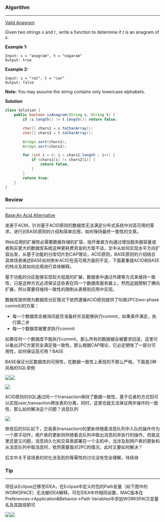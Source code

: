 ### Algorithm

***

[Valid Anagram](https://leetcode.com/problems/valid-anagram/description/)

Given two strings *s* and *t* , write a function to determine if *t* is an anagram of *s*.

 **Example 1:**

```
Input: s = "anagram", t = "nagaram"
Output: true
```

**Example 2:**

```
Input: s = "rat", t = "car"
Output: false
```

**Note:**
You may assume the string contains only lowercase alphabets.

**Solution**

```java
class Solution {
    public boolean isAnagram(String s, String t) {
        if (s.length() != t.length()) return false;

        char[] chars1 = s.toCharArray();
        char[] chars2 = t.toCharArray();

        Arrays.sort(chars1);
        Arrays.sort(chars2);

        for (int i = 0; i < chars1.length ; i++) {
            if (chars1[i] != chars2[i]) {
                return false;
            }
        }
        return true;
    }
}
```



### Review

***

[Base:An Acid Alternative](https://queue.acm.org/detail.cfm?id=1394128)

发表于ACM，针对基于ACID原则的数据库无法满足分布式系统中对高可用的需求，进行对BASE原则的介绍和简单应用，如何保持最终一致性的文章。

Web应用的扩展势必需要数据存储的扩容，抛开垂直方向通过增加服务器容量或者购买更大的数据库系统这种更耗费资金的方案不谈，文中从如何实现水平方向扩容出发，从基于功能的分库切片到CAP理论，ACID原则，BASE原则的介绍结合具体场景阐述BASE如何弥补ACID在高可用方面的不足，下面着重就ACID和BASE的特点及其如何应用进行具体解释。

基于功能的分区能够实现较大程度的扩展，数据表中通过外建等方式来维持一致性，只是这种方式必须保证这些表在同一个数据库服务器上，然而这就限制了横向扩展，所以需要将维持一致性的限制从表移到应用中实现。

数据库提供商为数据库分区情况下依然遵循ACID原则提供了叫做2PC(two-phase commit)的方案：

-  每一个数据库会被询问是否准备好并且能够执行commit，如果条件满足，执行第二步
-  每一个数据库被要求执行commit

如果任何一个数据库不能执行commit，那么所有的数据被会被要求回滚，这里可以看出2PC方案完全满足强一致性，那么根据CAP理论，它必定牺牲了一部分可用性，如何保证高可用？BASE

BASE保证分区数据库的可用性，在数据一致性上表现的不那么严格，下面是2种风格的SQL举例

![](https://ws2.sinaimg.cn/large/0069RVTdgy1futxpcukx9j308u06s74b.jpg)![](https://ws2.sinaimg.cn/large/0069RVTdgy1futxqf1njfj30cq04bt8s.jpg)



![](https://ws1.sinaimg.cn/large/0069RVTdgy1futxr5dhsuj30cw05j0su.jpg)

ACID原则的SQL通过同一个transaction保持了数据一致性，基于后者的方式则可以实现user,transaction两张表的分离，同时，这里也就无法保证两步操作的一致性，那么如何解决这个问题？消息队列

![](https://ws4.sinaimg.cn/large/0069RVTdgy1futxtxmldij30da08it92.jpg)

修改后的SQL如下，交易表(transaction)的更新伴随着消息队列中入队的操作作为一个原子动作，用户表的更新则伴随着去队列中取出消息的并执行的操作。但是这里还是又问题，消息持久化和交易表部署在一个主机中，当涉及到用户表的更新和从消息队列中取消息时，依然需要面对2PC的情况，此时又要如何解决？

后文中关于该场景的优化涉及到的等幂性的讨论没有完全理解，待续😅



### Tip

***

项目从Eclipse迁移至IDEA，在Eclipse中定义的包的Path变量（如下图中的WORKSPACE）无法被IDEA解释，可在IDEA中作相同设置，MAC版本在Preferences->Application&Behavior->Path Variables中添加WORKSPACE变量名及其路径即可

![](https://ws4.sinaimg.cn/large/0069RVTdly1fuvf08wu6wj30s40jsdjj.jpg)![](https://ws4.sinaimg.cn/large/0069RVTdly1fuvfdfvt6xj31kw0ez0vh.jpg)

